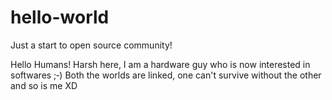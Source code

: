 # hello-world
Just a start to open source community!

Hello Humans!
Harsh here, I am a hardware guy who is now interested in softwares ;‑)
Both the worlds are linked, one can't survive without the other and so is me XD
